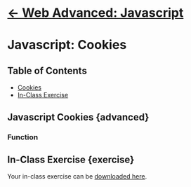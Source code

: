 # [← Web Advanced: Javascript](../../)

# Javascript: Cookies

## Table of Contents
- [Cookies](#advanced)
- [In-Class Exercise](#exercise)

## Javascript Cookies {advanced}

### Function



## In-Class Exercise {exercise}

Your in-class exercise can be [downloaded here](contents/zips/demo.zip).

